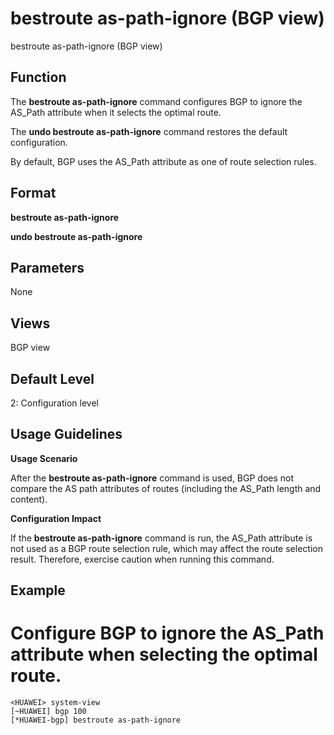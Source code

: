 bestroute as-path-ignore (BGP view)
===================================

bestroute as-path-ignore (BGP view)

Function
--------



The **bestroute as-path-ignore** command configures BGP to ignore the AS\_Path attribute when it selects the optimal route.

The **undo bestroute as-path-ignore** command restores the default configuration.



By default, BGP uses the AS\_Path attribute as one of route selection rules.


Format
------

**bestroute as-path-ignore**

**undo bestroute as-path-ignore**


Parameters
----------

None

Views
-----

BGP view


Default Level
-------------

2: Configuration level


Usage Guidelines
----------------

**Usage Scenario**

After the **bestroute as-path-ignore** command is used, BGP does not compare the AS path attributes of routes (including the AS\_Path length and content).

**Configuration Impact**

If the **bestroute as-path-ignore** command is run, the AS\_Path attribute is not used as a BGP route selection rule, which may affect the route selection result. Therefore, exercise caution when running this command.


Example
-------

# Configure BGP to ignore the AS\_Path attribute when selecting the optimal route.
```
<HUAWEI> system-view
[~HUAWEI] bgp 100
[*HUAWEI-bgp] bestroute as-path-ignore

```
